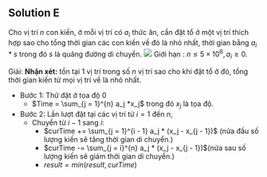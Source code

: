 ## Solution E

Cho vị trí $n$ con kiến, ở mỗi vị trí có $a_i$ thức ăn, cần đặt tổ ở một vị trí thích hợp sao cho tổng thời gian các con kiến về đó là nhỏ nhất, thời gian bằng $a_i * s$ trong đó $s$ là quãng đường di chuyển.
<img src="https://i.imgur.com/yDZZ3qc.jpg" width="" height=""></img>
Giới hạn : $n \leq 5 \times 10^6, a_i \geq 0$.

Giải:
**Nhận xét:** tồn tại  1 vị trí trong số $n$ vị trí sao cho khi đặt tổ ở đó, tổng thời gian kiến từ mọi vị trí về là nhỏ nhất.

-	Bước 1: Thử đặt ở tọa độ $0$
	-	$Time = \sum_{j = 1}^{n} a_j *x_j$ trong đó $x_j$ là tọa độ.
- Bước 2: Lần lượt đặt tại các vị trí từ $i = 1$ đến $n$, 
	- Chuyển từ $i - 1$ sang  $i$:
		- $curTime +=  \sum_{j = 1}^{i - 1} a_j * (x_j - x_{j - 1})$ (nửa đầu số lượng kiến sẽ tăng thời gian di chuyển.)
		-  $curTime -=  \sum_{j = i}^{n} a_j * (x_j - x_{j - 1})$(nửa sau số lượng kiến sẽ giảm thời gian di chuyển.)
		- $result = min(result, curTime)$
